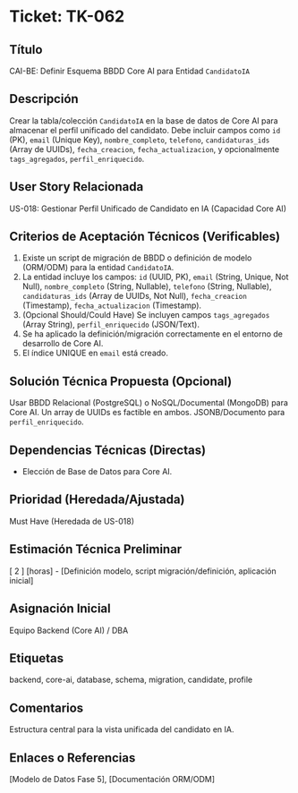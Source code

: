 # Ticket: TK-062

## Título
CAI-BE: Definir Esquema BBDD Core AI para Entidad `CandidatoIA`

## Descripción
Crear la tabla/colección `CandidatoIA` en la base de datos de Core AI para almacenar el perfil unificado del candidato. Debe incluir campos como `id` (PK), `email` (Unique Key), `nombre_completo`, `telefono`, `candidaturas_ids` (Array de UUIDs), `fecha_creacion`, `fecha_actualizacion`, y opcionalmente `tags_agregados`, `perfil_enriquecido`.

## User Story Relacionada
US-018: Gestionar Perfil Unificado de Candidato en IA (Capacidad Core AI)

## Criterios de Aceptación Técnicos (Verificables)
1.  Existe un script de migración de BBDD o definición de modelo (ORM/ODM) para la entidad `CandidatoIA`.
2.  La entidad incluye los campos: `id` (UUID, PK), `email` (String, Unique, Not Null), `nombre_completo` (String, Nullable), `telefono` (String, Nullable), `candidaturas_ids` (Array de UUIDs, Not Null), `fecha_creacion` (Timestamp), `fecha_actualizacion` (Timestamp).
3.  (Opcional Should/Could Have) Se incluyen campos `tags_agregados` (Array String), `perfil_enriquecido` (JSON/Text).
4.  Se ha aplicado la definición/migración correctamente en el entorno de desarrollo de Core AI.
5.  El índice UNIQUE en `email` está creado.

## Solución Técnica Propuesta (Opcional)
Usar BBDD Relacional (PostgreSQL) o NoSQL/Documental (MongoDB) para Core AI. Un array de UUIDs es factible en ambos. JSONB/Documento para `perfil_enriquecido`.

## Dependencias Técnicas (Directas)
* Elección de Base de Datos para Core AI.

## Prioridad (Heredada/Ajustada)
Must Have (Heredada de US-018)

## Estimación Técnica Preliminar
[ 2 ] [horas] - [Definición modelo, script migración/definición, aplicación inicial]

## Asignación Inicial
Equipo Backend (Core AI) / DBA

## Etiquetas
backend, core-ai, database, schema, migration, candidate, profile

## Comentarios
Estructura central para la vista unificada del candidato en IA.

## Enlaces o Referencias
[Modelo de Datos Fase 5], [Documentación ORM/ODM]